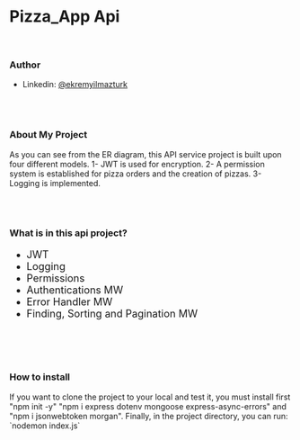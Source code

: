 <h1>Pizza_App Api</h1>
<br>
<h3>Author</h3>

- Linkedin: [@ekremyilmazturk](https://www.linkedin.com/in/ekrem-yilmazturk/)
<br>
<br>
<h3>About My Project</h3>
<p> As you can see from the ER diagram, this API service project is built upon four different models.   1- JWT is used for encryption.   2- A permission system is established for pizza orders and the creation of pizzas.      3- Logging is implemented. </p>
<br>
<br>
<h3>What is in this api project?</h3>
<ul style="font-size: 18px;">
  <li>JWT</li>
  <li>Logging</li>
  <li>Permissions</li>
  <li>Authentications MW</li>
  <li>Error Handler MW</li>
  <li>Finding, Sorting and Pagination MW</li>
</ul>
<br>
<br>
<br>
<h3>How to install</h3>
If you want to clone the project to your local and test it, you must install first "npm init -y" 
"npm i express dotenv mongoose express-async-errors" and "npm i jsonwebtoken morgan".  
Finally, in the project directory, you can run:  `nodemon index.js`
<br>
<br>



